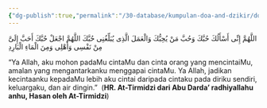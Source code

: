 ```yaml
---
{"dg-publish":true,"permalink":"/30-database/kumpulan-doa-and-dzikir/doa-memohon-cinta-allah/"}
---
```



اللَّهُمَّ إِنِّى أَسْأَلُكَ حُبَّكَ وَحُبَّ مَنْ يُحِبُّكَ وَالْعَمَلَ الَّذِى يُبَلِّغُنِى حُبَّكَ اللَّهُمَّ اجْعَلْ حُبَّكَ أَحَبَّ إِلَىَّ مِنْ نَفْسِى وَأَهْلِى وَمِنَ الْمَاءِ الْبَارِدِ

“Ya Allah, aku mohon padaMu cintaMu dan cinta orang yang mencintaiMu, amalan yang mengantarkanku menggapai cintaMu. Ya Allah, jadikan kecintaanku kepadaMu lebih aku cintai daripada cintaku pada diriku sendiri, keluargaku, dan air dingin.”   (**HR. At-Tirmidzi dari Abu Darda’ radhiyallahu anhu, Hasan oleh At-Tirmidzi**)